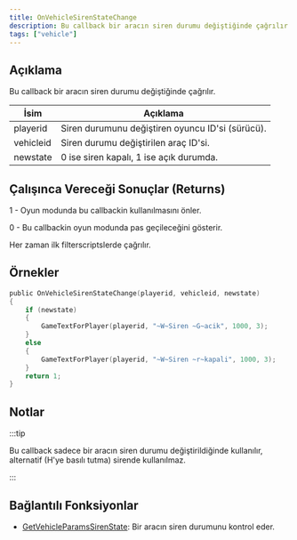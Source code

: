 ```yaml
---
title: OnVehicleSirenStateChange
description: Bu callback bir aracın siren durumu değiştiğinde çağrılır.
tags: ["vehicle"]
---
```


<VersionWarn name='callback' version='SA-MP 0.3.7' />

## Açıklama

Bu callback bir aracın siren durumu değiştiğinde çağrılır.

| İsim      | Açıklama                                            |
| --------- | --------------------------------------------------- |
| playerid  | Siren durumunu değiştiren oyuncu ID'si (sürücü).    |
| vehicleid | Siren durumu değiştirilen araç ID'si.               |
| newstate  | 0 ise siren kapalı, 1 ise açık durumda.             |

## Çalışınca Vereceği Sonuçlar (Returns)

1 - Oyun modunda bu callbackin kullanılmasını önler.

0 - Bu callbackin oyun modunda pas geçileceğini gösterir.

Her zaman ilk filterscriptslerde çağrılır.

## Örnekler

```c
public OnVehicleSirenStateChange(playerid, vehicleid, newstate)
{
    if (newstate)
    {
        GameTextForPlayer(playerid, "~W~Siren ~G~acik", 1000, 3);
    }
    else
    {
        GameTextForPlayer(playerid, "~W~Siren ~r~kapali", 1000, 3);
    }
    return 1;
}
```

## Notlar

:::tip

Bu callback sadece bir aracın siren durumu değiştirildiğinde kullanılır, alternatif (H'ye basılı tutma) sirende kullanılmaz.

:::

## Bağlantılı Fonksiyonlar

- [GetVehicleParamsSirenState](../functions/GetVehicleParamsSirenState): Bir aracın siren durumunu kontrol eder.
